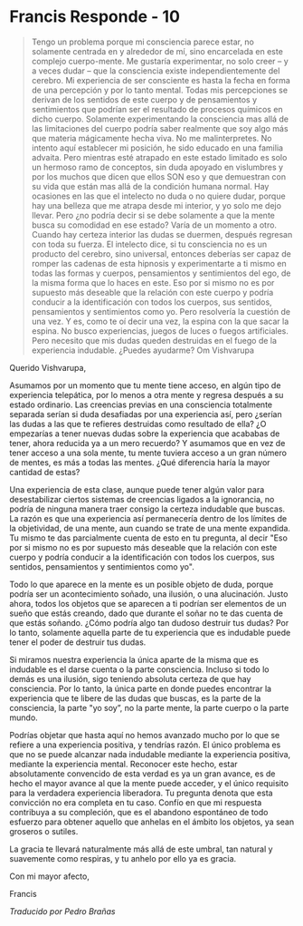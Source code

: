 # Francis Responde - 10

>Tengo un problema porque mi consciencia parece estar, no solamente centrada en y alrededor de mí, sino encarcelada en este complejo cuerpo-mente. Me gustaría experimentar, no solo creer – y a veces dudar – que la consciencia existe independientemente del cerebro. Mi experiencia de ser consciente es hasta la fecha en forma de una percepción y por lo tanto mental. Todas mis percepciones se derivan de los sentidos de este cuerpo y de pensamientos y sentimientos que podrían ser el resultado de procesos químicos en dicho cuerpo. Solamente experimentando la consciencia mas allá de las limitaciones del cuerpo podría saber realmente que soy algo más que materia mágicamente hecha viva. No me malinterpretes. No intento aquí establecer mi posición, he sido educado en una familia advaita. Pero mientras esté atrapado en este estado limitado es solo un hermoso ramo de conceptos, sin duda apoyado en vislumbres y por los muchos que dicen que ellos SON eso y que demuestran con su vida que están mas allá de la condición humana normal. Hay ocasiones en las que el intelecto no duda o no quiere dudar, porque hay una belleza que me atrapa desde mi interior, y yo solo me dejo llevar. Pero ¿no podría decir si se debe solamente a que la mente busca su comodidad en ese estado? Varía de un momento a otro. Cuando hay certeza interior las dudas se duermen, después regresan con toda su fuerza. El intelecto dice, si tu consciencia no es un producto del cerebro, sino universal, entonces deberías ser capaz de romper las cadenas de esta hipnosis y experimentarte a ti mismo en todas las formas y cuerpos, pensamientos y sentimientos del ego, de la misma forma que lo haces en este. Eso por si mismo no es por supuesto más deseable que la relación con este cuerpo y podría conducir a la identificación con todos los cuerpos, sus sentidos, pensamientos y sentimientos como yo. Pero resolvería la cuestión de una vez. Y es, como te oí decir una vez, la espina con la que sacar la espina. No busco experiencias, juegos de luces o fuegos artificiales. Pero necesito que mis dudas queden destruidas en el fuego de la experiencia indudable. ¿Puedes ayudarme? Om Vishvarupa

Querido Vishvarupa,

Asumamos por un momento que tu mente tiene acceso, en algún tipo de experiencia telepática, por lo menos a otra mente y regresa después a su estado ordinario. Las creencias previas en una consciencia totalmente separada serían si duda desafiadas por una experiencia así, pero ¿serían las dudas a las que te refieres destruidas como resultado de ella? ¿O empezarías a tener nuevas dudas sobre la experiencia que acababas de tener, ahora reducida ya a un mero recuerdo? Y asumamos que en vez de tener acceso a una sola mente, tu mente tuviera acceso a un gran número de mentes, es más a todas las mentes. ¿Qué diferencia haría la mayor cantidad de estas?

Una experiencia de esta clase, aunque puede tener algún valor para desestabilizar ciertos sistemas de creencias ligados a la ignorancia, no podría de ninguna manera traer consigo la certeza indudable que buscas. La razón es que una experiencia así permanecería dentro de los límites de la objetividad, de una mente, aun cuando se trate de una mente expandida. Tu mismo te das parcialmente cuenta de esto en tu pregunta, al decir "Eso por si mismo no es por supuesto más deseable que la relación con este cuerpo y podría conducir a la identificación con todos los cuerpos, sus sentidos, pensamientos y sentimientos como yo".

Todo lo que aparece en la mente es un posible objeto de duda, porque podría ser un acontecimiento soñado, una ilusión, o una alucinación. Justo ahora, todos los objetos que se aparecen a ti podrían ser elementos de un sueño que estás creando, dado que durante el soñar no te das cuenta de que estás soñando. ¿Cómo podría algo tan dudoso destruir tus dudas? Por lo tanto, solamente aquella parte de tu experiencia que es indudable puede tener el poder de destruir tus dudas.

Si miramos nuestra experiencia la única aparte de la misma que es indudable es el darse cuenta o la parte consciencia. Incluso si todo lo demás es una ilusión, sigo teniendo absoluta certeza de que hay consciencia. Por lo tanto, la única parte en donde puedes encontrar la experiencia que te libere de las dudas que buscas, es la parte de la consciencia, la parte "yo soy”, no la parte mente, la parte cuerpo o la parte mundo.

Podrías objetar que hasta aquí no hemos avanzado mucho por lo que se refiere a una experiencia positiva, y tendrías razón. El único problema es que no se puede alcanzar nada indudable mediante la experiencia positiva, mediante la experiencia mental. Reconocer este hecho, estar absolutamente convencido de esta verdad es ya un gran avance, es de hecho el mayor avance al que la mente puede acceder, y el único requisito para la verdadera experiencia liberadora. Tu pregunta denota que esta convicción no era completa en tu caso. Confío en que mi respuesta contribuya a su compleción, que es el abandono espontáneo de todo esfuerzo para obtener aquello que anhelas en el ámbito los objetos, ya sean groseros o sutiles.

La gracia te llevará naturalmente más allá de este umbral, tan natural y suavemente como respiras, y tu anhelo por ello ya es gracia.

Con mi mayor afecto,

Francis

_Traducido por Pedro Brañas_